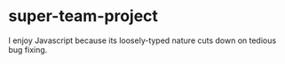 # super-team-project

I enjoy Javascript because its loosely-typed nature cuts down on tedious bug fixing.